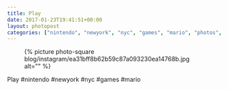 ```yaml
---
title: Play
date: 2017-01-23T19:41:51+00:00
layout: photopost
categories: ["nintendo", "newyork", "nyc", "games", "mario", "photos", "instagram"]
---
```


<figure class="photo photo--square">
  {% picture photo-square blog/instagram/ea31bff8b62b59c87a093230ea14768b.jpg alt="" %}
</figure>

Play
#nintendo #newyork #nyc #games #mario
